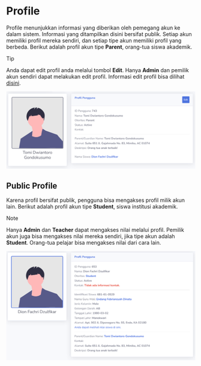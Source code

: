 # Profile
Profile menunjukkan informasi yang diberikan oleh pemegang akun ke dalam sistem. Informasi yang ditampilkan disini bersifat publik. Setiap akun memiliki profil mereka sendiri, dan setiap tipe akun memiliki profil yang berbeda. Berikut adalah profil akun tipe **Parent**, orang-tua siswa akademik.

>[!TIP]
> Anda dapat edit profil anda melalui tombol **Edit**. Hanya **Admin** dan pemilik akun sendiri dapat melakukan edit profil. Informasi edit profil bisa dilihat [disini](settings.md).

![Profile Parent](_media/profile_parent.png)

## Public Profile
Karena profil bersifat publik, pengguna bisa mengakses profil milik akun lain. Berikut adalah profil akun tipe **Student**, siswa institusi akademik.

> [!NOTE]
> Hanya **Admin** dan **Teacher** dapat mengakses nilai melalui profil. Pemilik akun juga bisa mengakses nilai mereka sendiri, jika tipe akun adalah **Student**. Orang-tua pelajar bisa mengakses nilai dari cara lain.

![Profile Student](_media/profile_student.png)